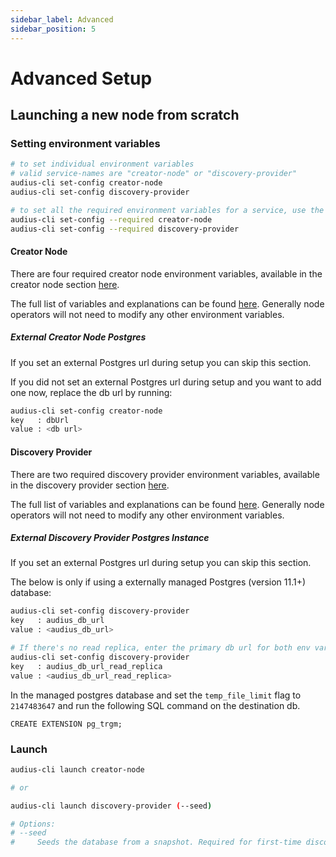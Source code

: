 ```yaml
---
sidebar_label: Advanced
sidebar_position: 5
---
```


# Advanced Setup

## Launching a new node from scratch

### Setting environment variables

```sh
# to set individual environment variables
# valid service-names are "creator-node" or "discovery-provider"
audius-cli set-config creator-node
audius-cli set-config discovery-provider

# to set all the required environment variables for a service, use the --required flag
audius-cli set-config --required creator-node
audius-cli set-config --required discovery-provider
```

#### Creator Node

There are four required creator node environment variables, available in the creator node section [here](setup.md#creator-node).

The full list of variables and explanations can be found [here](https://github.com/AudiusProject/audius-protocol/blob/main/creator-node/src/config.js). Generally node operators will not need to modify any other environment variables.

##### External Creator Node Postgres

If you set an external Postgres url during setup you can skip this section.

If you did not set an external Postgres url during setup and you want to add one now, replace the db url by running:

```sh
audius-cli set-config creator-node
key   : dbUrl
value : <db url>
```

#### Discovery Provider

There are two required discovery provider environment variables, available in the discovery provider section [here](setup.md#discovery-provider).

The full list of variables and explanations can be found [here](https://github.com/AudiusProject/audius-protocol/blob/main/discovery-provider/default_config.ini). Generally node operators will not need to modify any other environment variables.

##### External Discovery Provider Postgres Instance

If you set an external Postgres url during setup you can skip this section.

The below is only if using a externally managed Postgres (version 11.1+) database:

```sh
audius-cli set-config discovery-provider
key   : audius_db_url
value : <audius_db_url>

# If there's no read replica, enter the primary db url for both env vars.
audius-cli set-config discovery-provider
key   : audius_db_url_read_replica
value : <audius_db_url_read_replica>
```

In the managed postgres database and set the `temp_file_limit` flag to `2147483647` and run the following SQL command on the destination db.

```
CREATE EXTENSION pg_trgm;
```

### Launch

```sh
audius-cli launch creator-node

# or

audius-cli launch discovery-provider (--seed)

# Options:
# --seed
#     Seeds the database from a snapshot. Required for first-time discovery setup.
```
